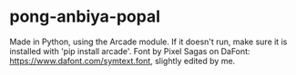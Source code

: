 # pong-anbiya-popal

Made in Python, using the Arcade module. If it doesn't run, make sure it is installed with 'pip install arcade'.
Font by Pixel Sagas on DaFont: https://www.dafont.com/symtext.font, slightly edited by me.
